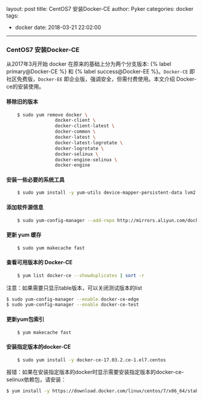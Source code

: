 layout: post
title: CentOS7 安装Docker-CE
author: Pyker
categories: docker
tags:
  - docker
date: 2018-03-21 22:02:00
---
### CentOS7 安装Docker-CE

从2017年3月开始 docker 在原来的基础上分为两个分支版本: {% label primary@Docker-CE %} 和 {% label success@Docker-EE %}。`Docker-CE` 即社区免费版，`Docker-EE` 即企业版，强调安全，但需付费使用。本文介绍 Docker-ce的安装使用。

#### 移除旧的版本
```bash
	$ sudo yum remove docker \
                  docker-client \
                  docker-client-latest \
                  docker-common \
                  docker-latest \
                  docker-latest-logrotate \
                  docker-logrotate \
                  docker-selinux \
                  docker-engine-selinux \
                  docker-engine
```
#### 安装一些必要的系统工具
```bash
	$ sudo yum install -y yum-utils device-mapper-persistent-data lvm2
```
#### 添加软件源信息					
```bash
	$ sudo yum-config-manager --add-repo http://mirrors.aliyun.com/docker-ce/linux/centos/docker-ce.repo
```
#### 更新 yum 缓存
```bash
	$ sudo yum makecache fast
```
#### 查看可用版本的 Docker-CE
```bash
	$ yum list docker-ce --showduplicates | sort -r
```
<div class="note primary">注意：如果需要只显示table版本，可以关闭测试版本的list</p></div>

```bash
$ sudo yum-config-manager --enable docker-ce-edge
$ sudo yum-config-manager --enable docker-ce-test
```
#### 更新yum包索引
```bash
	$ yum makecache fast
```
#### 安装指定版本的docker-CE
```bash
	$ sudo yum install -y docker-ce-17.03.2.ce-1.el7.centos 
```
<div class="note warning"><p>报错：如果在安装指定版本的docker时显示需要安装指定版本的docker-ce-selinux依赖包，请安装：</p></div>

```bash
$ yum install -y https://download.docker.com/linux/centos/7/x86_64/stable/Packages/docker-ce-selinux-17.03.2.ce-1.el7.centos.noarch.rpm 
```